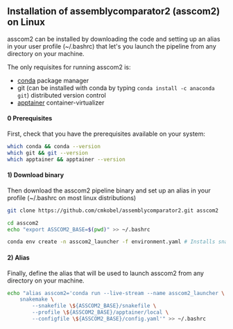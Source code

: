 ## Installation of assemblycomparator2 (asscom2) on Linux

asscom2 can be installed by downloading the code and setting up an alias in your user profile (~/.bashrc) that let's you launch the pipeline from any directory on your machine.

The only requisites for running asscom2 is:
  - [conda](https://docs.conda.io/projects/conda/en/latest/user-guide/install/linux.html) package manager
  - git (can be installed with conda by typing `conda install -c anaconda git`) distributed version control
  - [apptainer](https://apptainer.org/docs/user/main/quick_start.html#installation-request) container-virtualizer


#### 0 Prerequisites

First, check that you have the prerequisites available on your system:

```bash
which conda && conda --version
which git && git --version
which apptainer && apptainer --version
```

#### 1) Download binary

Then download the asscom2 pipeline binary and set up an alias in your profile (~/.bashrc on most linux distributions)

```bash
git clone https://github.com/cmkobel/assemblycomparator2.git asscom2

cd asscom2
echo "export ASSCOM2_BASE=$(pwd)" >> ~/.bashrc

conda env create -n asscom2_launcher -f environment.yaml # Installs snakemake and mamba in a specific environment

```


#### 2) Alias

Finally, define the alias that will be used to launch asscom2 from any directory on your machine.

```bash
echo "alias asscom2='conda run --live-stream --name asscom2_launcher \
    snakemake \
        --snakefile \${ASSCOM2_BASE}/snakefile \
        --profile \${ASSCOM2_BASE}/apptainer/local \
        --configfile \${ASSCOM2_BASE}/config.yaml'" >> ~/.bashrc


```







